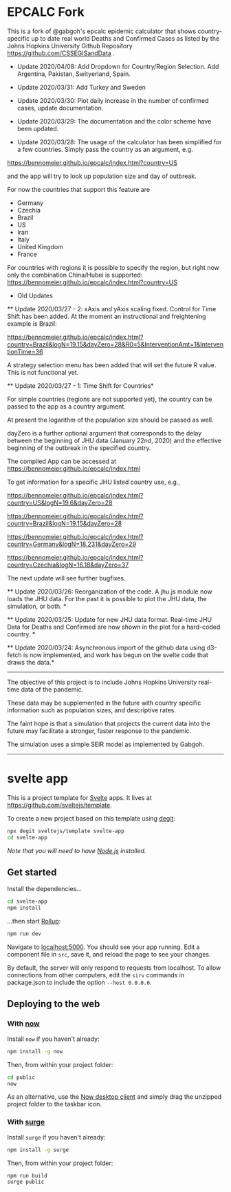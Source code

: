 # EPCALC Fork

This is a fork of @gabgoh's epcalc epidemic calculator that shows country-specific up to date real world Deaths and Confirmed Cases as listed by the Johns Hopkins University Github Repository https://github.com/CSSEGISandData .

* Update 2020/04/08: Add Dropdown for Country/Region Selection. Add Argentina, Pakistan, Swityerland, Spain.

* Update 2020/03/31: Add Turkey and Sweden

* Update 2020/03/30: Plot daily increase in the number of confirmed cases, update documentation.

* Update 2020/03/29: The documentation and the color scheme have been updated.


* Update 2020/03/28: The usage of the calculator has been simplified for a few countries. Simply pass the country as an argument, e.g.

https://bennomeier.github.io/epcalc/index.html?country=US

and the app will try to look up population size and day of outbreak.

For now the countries that support this feature are

- Germany
- Czechia
- Brazil
- US
- Iran
- Italy
- United Kingdom
- France

For countries with regions it is possible to specify the region, but right now only the combination China/Hubei is supported:
https://bennomeier.github.io/epcalc/index.html?country=US




* Old Updates

** Update 2020/03/27 - 2: xAxis and yAxis scaling fixed. Control for Time Shift has been added.
At the moment an instructional and freightening example is Brazil:

https://bennomeier.github.io/epcalc/index.html?country=Brazil&logN=19.15&dayZero=28&R0=5&InterventionAmt=1&InterventionTime=36

A strategy selection menu has been added that will set the future R value. This is not functional yet. 



** Update 2020/03/27 - 1: Time Shift for Countries*

For simple countries (regions are not supported yet), the country can be passed to the app as a country argument.

At present the logarithm of the population size should be passed as well.

dayZero is a further optional argument that corresponds to the delay between the beginning of JHU data (January 22nd, 2020) and the effective beginning of the outbreak in the specified country.

The compiled App can be accessed at https://bennomeier.github.io/epcalc/index.html

To get information for a specific JHU listed country use, e.g.,

https://bennomeier.github.io/epcalc/index.html?country=US&logN=19.6&dayZero=28

https://bennomeier.github.io/epcalc/index.html?country=Brazil&logN=19.15&dayZero=28

https://bennomeier.github.io/epcalc/index.html?country=Germany&logN=18.231&dayZero=29

https://bennomeier.github.io/epcalc/index.html?country=Czechia&logN=16.18&dayZero=37

The next update will see further bugfixes.

** Update 2020/03/26: Reorganization of the code. A jhu.js module now loads the JHU data. For the past it is possible to plot the JHU data, the simulation, or both. *

** Update 2020/03/25: Update for new JHU data format. Real-time JHU Data for Deaths and Confirmed are now shown in the plot for a hard-coded country. *

** Update 2020/03/24: Asynchronous import of the github data using d3-fetch is now implemented, and work has begun on the svelte code that draws the data.*

---


The objective of this project is to include Johns Hopkins University real-time data of the pandemic.

These data may be supplemented in the future with country specific information such as population sizes, and descriptive rates.

The faint hope is that a simulation that projects the current data into the future may facilitate a stronger, faster response to the pandemic.

The simulation uses a simple SEIR model as implemented by Gabgoh.

---

# svelte app

This is a project template for [Svelte](https://svelte.dev) apps. It lives at https://github.com/sveltejs/template.

To create a new project based on this template using [degit](https://github.com/Rich-Harris/degit):

```bash
npx degit sveltejs/template svelte-app
cd svelte-app
```

*Note that you will need to have [Node.js](https://nodejs.org) installed.*


## Get started

Install the dependencies...

```bash
cd svelte-app
npm install
```

...then start [Rollup](https://rollupjs.org):

```bash
npm run dev
```

Navigate to [localhost:5000](http://localhost:5000). You should see your app running. Edit a component file in `src`, save it, and reload the page to see your changes.

By default, the server will only respond to requests from localhost. To allow connections from other computers, edit the `sirv` commands in package.json to include the option `--host 0.0.0.0`.


## Deploying to the web

### With [now](https://zeit.co/now)

Install `now` if you haven't already:

```bash
npm install -g now
```

Then, from within your project folder:

```bash
cd public
now
```

As an alternative, use the [Now desktop client](https://zeit.co/download) and simply drag the unzipped project folder to the taskbar icon.

### With [surge](https://surge.sh/)

Install `surge` if you haven't already:

```bash
npm install -g surge
```

Then, from within your project folder:

```bash
npm run build
surge public
```
